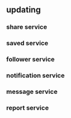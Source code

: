 ## updating
### share service
### saved service
### follower service
### notification service
### message service
### report service
